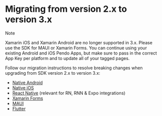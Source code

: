 # Migrating from version 2.x to version 3.x

>[!NOTE]
>Xamarin iOS and Xamarin Android are no longer supported in 3.x. Please use the SDK for MAUI or Xamarin Forms. You can continue using your existing Android and iOS Pendo Apps, but make sure to pass in the correct App Key per platform and to update all of your tagged pages.

Follow our migration instructions to resolve breaking changes when upgrading from SDK version 2.x to version 3.x:

- [Native Android](/migration-docs/android-2.x-to-3.x-migration.md)
- [Native iOS](/migration-docs/ios-2.x-to-3.x-migration.md)
- [React Native](/migration-docs/react-native-2.x-to-3.x-migration.md) (relevant for RN, RNN & Expo integrations)
- [Xamarin Forms](/migration-docs/xamarin-forms-2.x-to-3.x-migration.md)
- [MAUI](/migration-docs/maui-2.x-to-3.x-migration.md)
- [Flutter](/migration-docs/flutter-2.x-to-3.x-migration.md)

